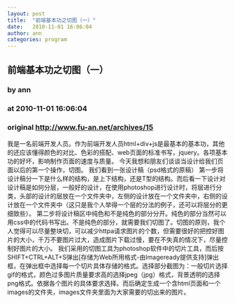 ```yaml
---
layout: post
title:  "前端基本功之切图（一）"
date:   2010-11-01 16:06:04
author: ann
categories: program
---
```


## 前端基本功之切图（一）
### by ann
### at 2010-11-01 16:06:04
### original <http://www.fu-an.net/archives/15>

我是一名前端开发人员。作为前端开发人员html+div+js是最基本的基本功，其他的还应该懂得颜色的对比、色彩的搭配、web页面的标准书写，jquery。各项基本功的好坏，影响制作页面的速度与质量。 今天我想和朋友们谈谈当设计给我们页面以后的第一个操作，切图。 我们看到一张设计稿（psd格式的原稿） 第一步将设计稿分一下是什么样的结构，是上下结构，还是T型的结构。而后看一下设计对设计稿是如何分层，一般好的设计，在使用photoshop进行设计时，将层进行分类，头部的设计的层放在一个文件夹中，左侧的设计放在一个文件夹中，右侧的设计放在一个文件夹中（这只是我个人举得一个层的分法的例子，还可以将层分的更细致些）。 第二步将设计稿区中纯色和不是纯色的部分分开。纯色的部分当然可以用css中的代码书写出。不是纯色的部分，就需要我们切图了。切图的原则，我个人觉得可以尽量整块切，可以减少httpa请求图片的个数，但需要很好的把控好图片的大小，千万不要图片过大，造成图片下载过慢，要在不失真的情况下，尽量控制好图片的大小。 我们采用的切图工具为photoshop软件中的切片工具，而后按SHIFT+CTRL+ALT+S弹出[存储为Web所用格式-由Imageready提供支持]弹出框，在弹出框中选择每一个切片具体存储的格式。选择部分截图为：一般切片选择gif的格式，颜色过多图片质量要求高的选择jpeg（jpg）格式，背景透明的选择png格式。依据各个图片的具体要求选择。而后确定生成一个含html页面和一个images的文件夹，images文件夹里面为大家需要的切出来的图片。